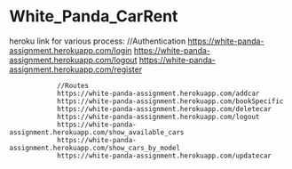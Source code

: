 # White_Panda_CarRent
heroku link for various process:
                 //Authentication 
                 https://white-panda-assignment.herokuapp.com/login
                https://white-panda-assignment.herokuapp.com/logout
                https://white-panda-assignment.herokuapp.com/register
                
                //Routes
                https://white-panda-assignment.herokuapp.com/addcar
                https://white-panda-assignment.herokuapp.com/bookSpecific
                https://white-panda-assignment.herokuapp.com/deletecar
                https://white-panda-assignment.herokuapp.com/logout
                https://white-panda-assignment.herokuapp.com/show_available_cars
                https://white-panda-assignment.herokuapp.com/show_cars_by_model
                https://white-panda-assignment.herokuapp.com/updatecar
